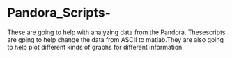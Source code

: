 # Pandora_Scripts-

These are going to help with analyzing data from the Pandora. Thesescripts are gping  to help change the data from ASCII to matlab.They are also going to help plot different kinds of graphs for different information. 
